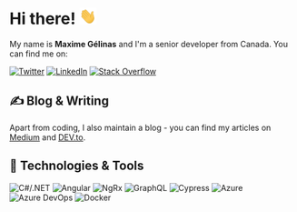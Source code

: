 <!-- markdownlint-disable MD033 -->

# Hi there! <img src="https://raw.githubusercontent.com/maximegelinas/maximegelinas/master/assets/wave.gif" width="30px">

My name is **Maxime Gélinas** and I'm a senior developer from Canada. You can find me on:

[![Twitter](https://img.shields.io/badge/Twitter-informational?style=flat-square&logo=twitter&logoColor=white&color=364E5D)](https://twitter.com/maximegel)
[![LinkedIn](https://img.shields.io/badge/LinkedIn-informational?style=flat-square&logo=linkedin&logoColor=white&color=364E5D)](https://linkedin.com/in/maximegel)
[![Stack Overflow](https://img.shields.io/badge/Stack_Overflow-informational?style=flat-square&logo=stack-overflow&logoColor=white&color=364E5D)](https://stackoverflow.com/users/5960632/maxime-gélinas)

## ✍️ Blog & Writing

Apart from coding, I also maintain a blog - you can find my articles on [Medium](https://medium.com/@maximegel) and [DEV.to](https://dev.to/maximegel).

## 🔧 Technologies & Tools

![C#/.NET](https://img.shields.io/badge/Code-CSharp-informational?style=flat-square&logo=c-sharp&logoColor=white&color=364E5D)
![Angular](https://img.shields.io/badge/Code-Angular-informational?style=flat-square&logo=angular&logoColor=white&color=364E5D)
![NgRx](https://img.shields.io/badge/Code-NgRx-informational?style=flat-square&logo=redux&logoColor=white&color=364E5D)
![GraphQL](https://img.shields.io/badge/Code-GraphQL-informational?style=flat-square&logo=graphql&logoColor=white&color=364E5D)
![Cypress](https://img.shields.io/badge/Code-Cypress-informational?style=flat-square&logo=cypress&logoColor=white&color=364E5D)
![Azure](https://img.shields.io/badge/Tools-Azure-informational?style=flat-square&logo=microsoft-azure&logoColor=white&color=364E5D)
![Azure DevOps](https://img.shields.io/badge/Tools-Azure_DevOps-informational?style=flat-square&logo=azure-devops&logoColor=white&color=364E5D)
![Docker](https://img.shields.io/badge/Tools-Docker-informational?style=flat-square&logo=docker&logoColor=white&color=364E5D)
